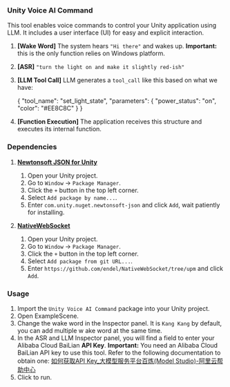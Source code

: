 ### Unity Voice AI Command

This tool enables voice commands to control your Unity application using LLM. It includes a user interface (UI) for easy and explicit interaction.

1.  **[Wake Word]** 
    The system hears `"Hi there"` and wakes up. **Important:** this is the only function relies on Windows platform.

2.  **[ASR]** 
    `"turn the light on and make it slightly red-ish"`

3. **[LLM Tool Call]** 
    LLM generates a `tool_call` like this based on what we have:

    {
      "tool_name": "set_light_state",
      "parameters": {
        "power_status": "on",
        "color": "#EE8C8C"
      }
    }

4.  **[Function Execution]** 
    The application receives this structure and executes its internal function.


### Dependencies

1.  [**Newtonsoft JSON for Unity**](https://docs.unity3d.com/Packages/com.unity.nuget.newtonsoft-json@3.2/manual/index.html)
    1.  Open your Unity project.
    2.  Go to `Window` -\> `Package Manager`.
    3.  Click the `+` button in the top left corner.
    4.  Select `Add package by name...`.
    5.  Enter `com.unity.nuget.newtonsoft-json` and click `Add`, wait patiently for installing.

2.  [**NativeWebSocket**](https://github.com/endel/NativeWebSocket/tree/upm)
    1.  Open your Unity project.
    2.  Go to `Window` -\> `Package Manager`.
    3.  Click the `+` button in the top left corner.
    4.  Select `Add package from git URL...`.
    5.  Enter `https://github.com/endel/NativeWebSocket/tree/upm` and click `Add`.

### Usage

1.  Import the `Unity Voice AI Command` package into your Unity project.
2.  Open ExampleScene.
3.  Change the wake word in the Inspector panel. It is `Kang Kang` by default, you can add multiple w ake word at the same time.
4.  In the ASR and LLM Inspector panel, you will find a field to enter your Alibaba Cloud BaiLian **API Key**.
    **Important:** You need an Alibaba Cloud BaiLian API key to use this tool. Refer to the following documentation to obtain one: [如何获取API Key\_大模型服务平台百炼(Model Studio)-阿里云帮助中心](https://www.google.com/search?q=https://help.aliyun.com/document_1611175701489758.html)
5.  Click to run.